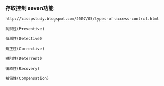### 存取控制 seven功能
```
http://cisspstudy.blogspot.com/2007/05/types-of-access-control.html
```
```
防禦性(Preventive)

偵測性(Detective)

矯正性(Corrective)

嚇阻性(Deterrent)

復原性(Recovery)

補償性(Compensation)
```
